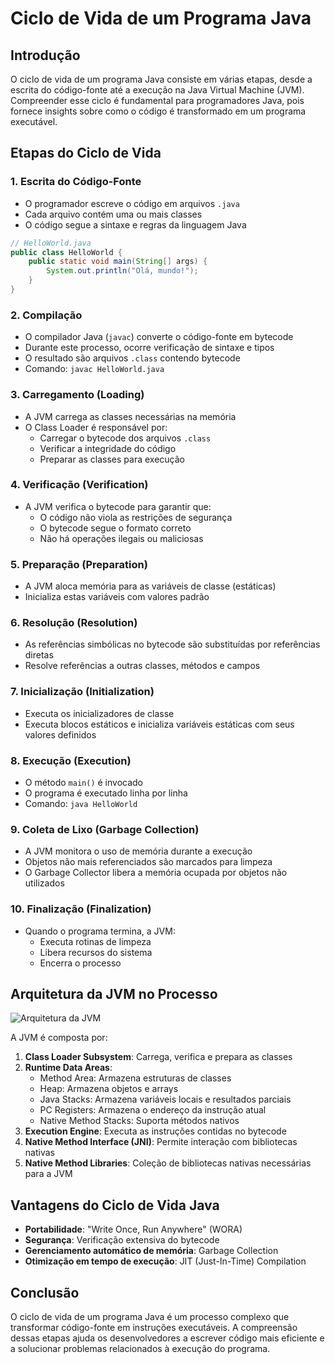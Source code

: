 # Ciclo de Vida de um Programa Java

## Introdução

O ciclo de vida de um programa Java consiste em várias etapas, desde a escrita do código-fonte até a execução na Java Virtual Machine (JVM). Compreender esse ciclo é fundamental para programadores Java, pois fornece insights sobre como o código é transformado em um programa executável.

## Etapas do Ciclo de Vida

### 1. Escrita do Código-Fonte

- O programador escreve o código em arquivos `.java`
- Cada arquivo contém uma ou mais classes
- O código segue a sintaxe e regras da linguagem Java

```java
// HelloWorld.java
public class HelloWorld {
    public static void main(String[] args) {
        System.out.println("Olá, mundo!");
    }
}
```

### 2. Compilação

- O compilador Java (`javac`) converte o código-fonte em bytecode
- Durante este processo, ocorre verificação de sintaxe e tipos
- O resultado são arquivos `.class` contendo bytecode
- Comando: `javac HelloWorld.java`

### 3. Carregamento (Loading)

- A JVM carrega as classes necessárias na memória
- O Class Loader é responsável por:
  - Carregar o bytecode dos arquivos `.class`
  - Verificar a integridade do código
  - Preparar as classes para execução

### 4. Verificação (Verification)

- A JVM verifica o bytecode para garantir que:
  - O código não viola as restrições de segurança
  - O bytecode segue o formato correto
  - Não há operações ilegais ou maliciosas

### 5. Preparação (Preparation)

- A JVM aloca memória para as variáveis de classe (estáticas)
- Inicializa estas variáveis com valores padrão

### 6. Resolução (Resolution)

- As referências simbólicas no bytecode são substituídas por referências diretas
- Resolve referências a outras classes, métodos e campos

### 7. Inicialização (Initialization)

- Executa os inicializadores de classe
- Executa blocos estáticos e inicializa variáveis estáticas com seus valores definidos

### 8. Execução (Execution)

- O método `main()` é invocado
- O programa é executado linha por linha
- Comando: `java HelloWorld`

### 9. Coleta de Lixo (Garbage Collection)

- A JVM monitora o uso de memória durante a execução
- Objetos não mais referenciados são marcados para limpeza
- O Garbage Collector libera a memória ocupada por objetos não utilizados

### 10. Finalização (Finalization)

- Quando o programa termina, a JVM:
  - Executa rotinas de limpeza
  - Libera recursos do sistema
  - Encerra o processo

## Arquitetura da JVM no Processo

![Arquitetura da JVM](placeholder_for_jvm_architecture)

A JVM é composta por:

1. **Class Loader Subsystem**: Carrega, verifica e prepara as classes
2. **Runtime Data Areas**:
   - Method Area: Armazena estruturas de classes
   - Heap: Armazena objetos e arrays
   - Java Stacks: Armazena variáveis locais e resultados parciais
   - PC Registers: Armazena o endereço da instrução atual
   - Native Method Stacks: Suporta métodos nativos
3. **Execution Engine**: Executa as instruções contidas no bytecode
4. **Native Method Interface (JNI)**: Permite interação com bibliotecas nativas
5. **Native Method Libraries**: Coleção de bibliotecas nativas necessárias para a JVM

## Vantagens do Ciclo de Vida Java

- **Portabilidade**: "Write Once, Run Anywhere" (WORA)
- **Segurança**: Verificação extensiva do bytecode
- **Gerenciamento automático de memória**: Garbage Collection
- **Otimização em tempo de execução**: JIT (Just-In-Time) Compilation

## Conclusão

O ciclo de vida de um programa Java é um processo complexo que transformar código-fonte em instruções executáveis. A compreensão dessas etapas ajuda os desenvolvedores a escrever código mais eficiente e a solucionar problemas relacionados à execução do programa.